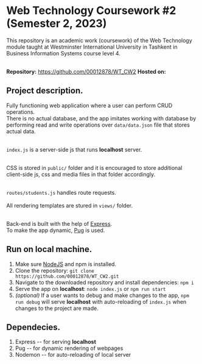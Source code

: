 # Web Technology Coursework \#2 (Semester 2, 2023)

This repository is an academic work (coursework) of the Web Technology module taught at Westminster International University in Tashkent in Business Information Systems course level 4.<br><br>

**Repository:** https://github.com/00012878/WT_CW2
**Hosted on:** 

## Project description.
Fully functioning web application where a user can perform CRUD operations.<br>
There is no actual database, and the app imitates working with database by performing read and write operations over `data/data.json` file that stores actual data.<br><br>

`index.js` is a server-side js that runs **localhost** server.<br><br>

CSS is stored in `public/` folder and it is encouraged to store additional client-side js, css and media files in that folder accordingly.<br><br>

`routes/students.js` handles route requests.<br><br>
All rendering templates are stured in `views/` folder.<br><br>

Back-end is built with the help of [Express](https://expressjs.com/).<br>
To make the app dynamic, [Pug](https://pugjs.org) is used.<br>


## Run on local machine.
1. Make sure [NodeJS](https://nodejs.org/) and npm is installed.
2. Clone the repository: `git clone https://github.com/00012878/WT_CW2.git`
3. Navigate to the downloaded repository and install dependencies: `npm i`
4. Serve the app on **localhost**: `node index.js` or `npm run start`
5. *(optional)* If a user wants to debug and make changes to the app, `npm run debug` will serve **localhost** with auto-reloading of `index.js` when changes to the project are made.


## Dependecies.
1. Express -- for serving **localhost**
2. Pug -- for dynamic rendering of webpages
3. Nodemon -- for auto-reloading of local server 


